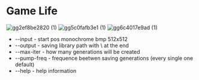 # Game Life
![gg2ef8be2820 (1)](https://github.com/drlinggg/14labgamelife/assets/124909828/6d403e43-def5-48e0-b846-f0889cafc182)
![gg5c0fafb3e1 (1)](https://github.com/drlinggg/14labgamelife/assets/124909828/4c42d075-6edd-4fbd-a39f-68317114322b)
![gg6c4017e9ad (1)](https://github.com/drlinggg/14labgamelife/assets/124909828/881d840a-82e5-4bce-9819-de1cd33c7ef5)

- --input - start pos monochrome bmp 512x512
- --output - saving library path with \ at the end
- --max-iter - how many generations will be created
- --pump-freq - frequence beetwen saving generations (every single one default)
- --help - help information
